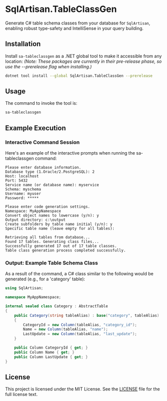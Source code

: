 ﻿# SqlArtisan.TableClassGen

Generate C# table schema classes from your database for `SqlArtisan`, enabling robust type-safety and IntelliSense in your query building.

## Installation

Install `sa-tableclassgen` as a .NET global tool to make it accessible from any location:
*(Note: These packages are currently in their pre-release phase, so use the --prerelease flag when installing.)*

```bash
dotnet tool install --global SqlArtisan.TableClassGen --prerelease
```

## Usage
The command to invoke the tool is:

```bash
sa-tableclassgen
```

## Example Execution

### Interactive Command Session

Here's an example of the interactive prompts when running the sa-tableclassgen command:

```
Please enter database information.
Database type (1.Oracle/2.PostgreSQL): 2
Host: localhost
Port: 5432
Service name (or database name): myservice
Schema: myschema
Username: myuser
Password: *****

Please enter code generation settings.
Namespace: MyAppNamespace
Convert object names to lowercase (y/n): y
Output directory: c:\output
Create subfolders by table name initial (y/n): y
Specific table name (leave empty for all tables):

Retrieving all tables from database...
Found 17 tables. Generating class files...
Successfully generated 17 out of 17 table classes.
Table class generation process completed successfully.
```

### Output: Example Table Schema Class
As a result of the command, a C# class similar to the following would be generated (e.g., for a 'category' table):

```csharp
using SqlArtisan;

namespace MyAppNamespace;

internal sealed class Category : AbstractTable
{
	public Category(string tableAlias) : base("category", tableAlias)
	{
		CategoryId = new Column(tableAlias, "category_id");
		Name = new Column(tableAlias, "name");
		LastUpdate = new Column(tableAlias, "last_update");
	}

	public Column CategoryId { get; }
	public Column Name { get; }
	public Column LastUpdate { get; }
}
```

## License

This project is licensed under the MIT License. See the [LICENSE](../../LICENSE) file for the full license text.
